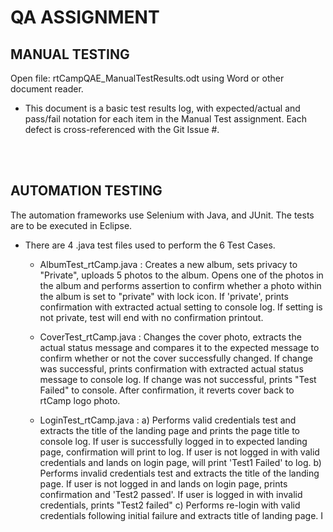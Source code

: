 # QA ASSIGNMENT


## MANUAL TESTING
Open file:  rtCampQAE_ManualTestResults.odt  using Word or other document reader.  

- This document is a basic test results log, with expected/actual and pass/fail notation for each item in the Manual Test assignment.  Each defect is cross-referenced with the Git Issue #.  
<br>
<br>

## AUTOMATION TESTING

The automation frameworks use Selenium with Java, and JUnit.  The tests are to be executed in Eclipse.  
 
- There are 4 .java test files used to perform the 6 Test Cases.  

   - AlbumTest_rtCamp.java :  Creates a new album, sets privacy to "Private", uploads 5 photos to the album.  Opens one of the photos in the album and performs assertion to confirm whether a photo within the album is set to "private" with lock icon.  If 'private', prints confirmation with extracted actual setting to console log.  If setting is not private, test will end with no confirmation printout.   
   
   - CoverTest_rtCamp.java :  Changes the cover photo, extracts the actual status message and compares it to the expected message to confirm whether or not the cover successfully changed.  If change was successful, prints confirmation with extracted actual status message to console log.  If change was not successful, prints "Test Failed" to console. After confirmation, it reverts cover back to rtCamp logo photo.  
   
   - LoginTest_rtCamp.java :  a) Performs valid credentials test and extracts the title of the landing page and prints the page title to console log.  If user is successfully logged in to expected landing page, confirmation will print to log.  If user is not logged in with valid credentials and lands on login page, will print 'Test1 Failed' to log.  b) Performs invalid credentials test and extracts the title of the landing page.  If user is not logged in and lands on login page, prints confirmation and 'Test2 passed'.  If user is logged in with invalid credentials, prints "Test2 failed"  c) Performs re-login with valid credentials following initial failure and extracts title of landing page.  I
   
